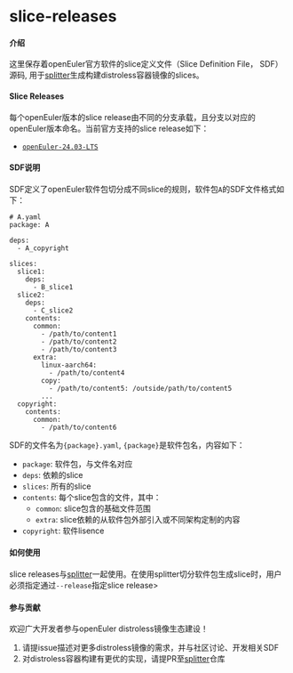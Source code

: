 # slice-releases

#### 介绍
这里保存着openEuler官方软件的slice定义文件（Slice Definition File， SDF）源码, 用于[splitter](https://gitee.com/openeuler/splitter)生成构建distroless容器镜像的slices。

#### Slice Releases
每个openEuler版本的slice release由不同的分支承载，且分支以对应的openEuler版本命名。当前官方支持的slice release如下：
- [`openEuler-24.03-LTS`](https://gitee.com/openeuler/slice-releases/tree/openEuler-24.03-LTS/)

#### SDF说明
SDF定义了openEuler软件包切分成不同slice的规则，软件包`A`的SDF文件格式如下：
```
# A.yaml
package: A

deps:
  - A_copyright

slices:
  slice1:
    deps:
      - B_slice1
  slice2:
    deps:
      - C_slice2
    contents:
      common:
        - /path/to/content1
        - /path/to/content2
        - /path/to/content3
      extra:
        linux-aarch64:
          - /path/to/content4
        copy:
          - /path/to/content5: /outside/path/to/content5
        ...
  copyright:
    contents:
      common:
        - /path/to/content6
```

SDF的文件名为`{package}.yaml`, `{package}`是软件包名，内容如下：
- `package`: 软件包，与文件名对应
- `deps`: 依赖的slice
- `slices`: 所有的slice
- `contents`: 每个slice包含的文件，其中：
    - `common`: slice包含的基础文件范围
    - `extra`: slice依赖的从软件包外部引入或不同架构定制的内容
- `copyright`: 软件lisence


#### 如何使用
slice releases与[splitter](https://gitee.com/openeuler/splitter)一起使用。在使用splitter切分软件包生成slice时，用户必须指定通过`--release`指定slice release>

#### 参与贡献
欢迎广大开发者参与openEuler distroless镜像生态建设！

1. 请提issue描述对更多distroless镜像的需求，并与社区讨论、开发相关SDF
2. 对distroless容器构建有更优的实现，请提PR至[splitter](https://gitee.com/openeuler/splitter)仓库